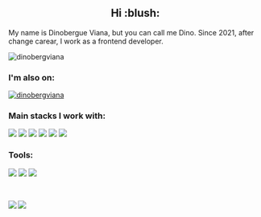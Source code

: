 <h2 align="center">Hi :blush:</h2>
<p>My name is Dinobergue Viana, but you can call me Dino. Since 2021, after change carear, I work as a frontend developer.</p>
<p align="left"><img src="https://komarev.com/ghpvc/?username=dinobergviana&label=Profile%20views&color=19b40e&style=flat-square" alt="dinobergviana"></p>

<h3>I'm also on:</h3>
<a href="https://www.linkedin.com/in/dinobergue-viana-28574218b/" align="left"><img src="https://img.shields.io/badge/-LinkedIn-blue?style=flat-square&logo=Linkedin&logoColor=white&link=https://www.linkedin.com/in/dinobergue-viana-28574218b/" alt="dinobergviana"></a>

<h3>Main stacks I work with:</h3>
<p align="left">
<img src="https://img.shields.io/badge/HTML5-E34F26?style=for-the-badge&logo=html5&logoColor=white">
<img src="https://img.shields.io/badge/CSS3-1572B6?style=for-the-badge&logo=css3&logoColor=white">
<img src="https://img.shields.io/badge/JavaScript-F7DF1E?style=for-the-badge&logo=javascript&logoColor=black">
<img src="https://img.shields.io/badge/TypeScript-007ACC?style=for-the-badge&logo=typescript&logoColor=white">
<img src="https://img.shields.io/badge/Vue.js-35495E?style=for-the-badge&logo=vue.js&logoColor=4FC08D">
<img src="https://img.shields.io/badge/Node.js-43853D?style=for-the-badge&logo=node.js&logoColor=white">
</p>

<h3>Tools:</h3>
<p align="left">
<img src="https://img.shields.io/badge/GIT-E44C30?style=for-the-badge&logo=git&logoColor=white">
<img src="https://img.shields.io/badge/GitHub-100000?style=for-the-badge&logo=github&logoColor=white">
<img src="https://img.shields.io/badge/Visual_Studio_Code-0078D4?style=for-the-badge&logo=visual%20studio%20code&logoColor=white">
</p>

<br/>

<p>
<img align="left" src="https://github-readme-stats.vercel.app/api?username=dinobergviana&show_icons=true&theme=dark">
<img align="left" src="https://github-readme-stats.vercel.app/api/top-langs/?username=dinobergviana&theme=dark">
</p>
